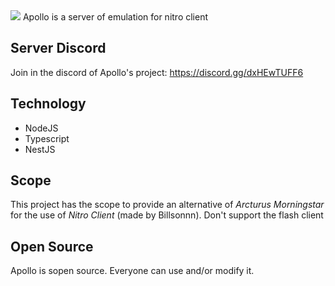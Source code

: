 <img src="https://i.imgur.com/4aP9kFW.jpeg"/>
Apollo is a server of emulation for nitro client

## Server Discord
Join in the discord of Apollo's project: https://discord.gg/dxHEwTUFF6

## Technology
- NodeJS
- Typescript
- NestJS

## Scope
This project has the scope to provide an alternative of *Arcturus Morningstar* for the use of *Nitro Client* (made by Billsonnn). Don't support the flash client

## Open Source
Apollo is sopen source. Everyone can use and/or modify it.
